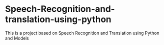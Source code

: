 # Speech-Recognition-and-translation-using-python
This is a project based on Speech Recognition and Translation using Python and Models 
